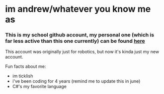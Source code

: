 # im andrew/whatever you know me as
### This is my school github account, my personal one (which is far less active than this one currently) can be found [here](https://github.com/stupidjuice)

This account was originally just for robotics, but now it's kinda just my new account.

Fun facts about me:
- im ticklish
- i've been coding for 4 years (remind me to update this in june)
- C#'s my favorite language

